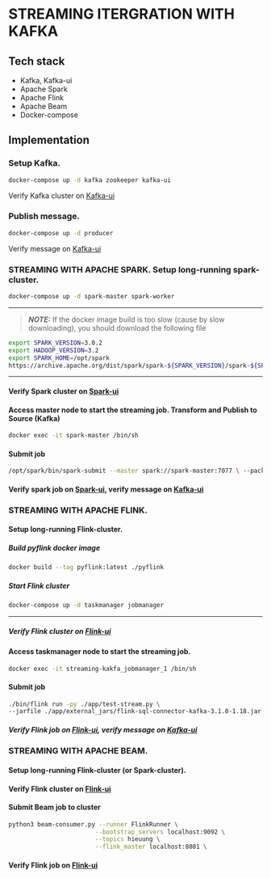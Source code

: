 # STREAMING ITERGRATION WITH KAFKA

## Tech stack
- Kafka, Kafka-ui
- Apache Spark
- Apache Flink
- Apache Beam
- Docker-compose

## Implementation
### Setup Kafka.
```sh
docker-compose up -d kafka zookeeper kafka-ui
```
Verify Kafka cluster on [Kafka-ui](http://localhost:8080)

### Publish message.
```sh
docker-compose up -d producer
```
Verify message on [Kafka-ui](http://localhost:8080)

### STREAMING WITH APACHE SPARK. Setup long-running spark-cluster.
```sh
docker-compose up -d spark-master spark-worker
```
---
> **_NOTE:_**  If the docker image build is too slow (cause by slow downloading), you should download the following file
```sh
export SPARK_VERSION=3.0.2
export HADOOP_VERSION=3.2
export SPARK_HOME=/opt/spark
https://archive.apache.org/dist/spark/spark-${SPARK_VERSION}/spark-${SPARK_VERSION}-bin-hadoop${HADOOP_VERSION}.tgz
```
---

#### Verify Spark cluster on [Spark-ui](http://localhost:9090)

#### Access master node to start the streaming job. Transform and Publish to Source (Kafka)

```sh
docker exec -it spark-master /bin/sh
```

#### Submit job
```sh
/opt/spark/bin/spark-submit --master spark://spark-master:7077 \ --packages org.apache.spark:spark-sql-kafka-0-10_2.12:3.0.2 \ /opt/ spark-apps/spark-consumer.py
```

#### Verify spark job on [Spark-ui](http://localhost:9090), verify message on [Kafka-ui](http://localhost:8080)

### STREAMING WITH APACHE FLINK. 

#### Setup long-running Flink-cluster.
##### Build pyflink docker image
```sh
docker build --tag pyflink:latest ./pyflink
```
##### Start Flink cluster
```sh
docker-compose up -d taskmanager jobmanager
```
---

##### Verify Flink cluster on [Flink-ui](http://localhost:8081)

#### Access taskmanager node to start the streaming job.
```sh
docker exec -it streaming-kakfa_jobmanager_1 /bin/sh
```

#### Submit job
```sh
./bin/flink run -py ./app/test-stream.py \ 
--jarfile ./app/external_jars/flink-sql-connector-kafka-3.1.0-1.18.jar
```

##### Verify Flink job on [Flink-ui](http://localhost:8081), verify message on [Kafka-ui](http://localhost:8080)

### STREAMING WITH APACHE BEAM.

#### Setup long-running Flink-cluster (or Spark-cluster).

#### Verify Flink cluster on [Flink-ui](http://localhost:8081)

#### Submit Beam job to cluster
```sh
python3 beam-consumer.py --runner FlinkRunner \
                        --bootstrap_servers localhost:9092 \
                        --topics hieuung \
                        --flink_master localhost:8081 \
```

#### Verify Flink job on [Flink-ui](http://localhost:8081)
